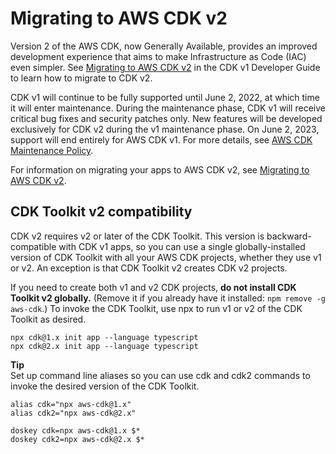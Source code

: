 # Migrating to AWS CDK v2<a name="work-with-cdk-v2"></a>

Version 2 of the AWS CDK, now Generally Available, provides an improved development experience that aims to make Infrastructure as Code \(IAC\) even simpler\. See [Migrating to AWS CDK v2](../../v2/guide/migrating-v2.html) in the CDK v1 Developer Guide to learn how to migrate to CDK v2\.

CDK v1 will continue to be fully supported until June 2, 2022, at which time it will enter maintenance\. During the maintenance phase, CDK v1 will receive critical bug fixes and security patches only\. New features will be developed exclusively for CDK v2 during the v1 maintenance phase\. On June 2, 2023, support will end entirely for AWS CDK v1\. For more details, see [AWS CDK Maintenance Policy](https://github.com/aws/aws-cdk-rfcs/blob/master/text/0079-cdk-2.0.md#aws-cdk-maintenance-policy)\.

For information on migrating your apps to AWS CDK v2, see [Migrating to AWS CDK v2](../../v2/guide/migrating-v2.html)\.

## CDK Toolkit v2 compatibility<a name="work-with-cdk-v2-cli"></a>

CDK v2 requires v2 or later of the CDK Toolkit\. This version is backward\-compatible with CDK v1 apps, so you can use a single globally\-installed version of CDK Toolkit with all your AWS CDK projects, whether they use v1 or v2\. An exception is that CDK Toolkit v2 creates CDK v2 projects\.

If you need to create both v1 and v2 CDK projects, **do not install CDK Toolkit v2 globally\.** \(Remove it if you already have it installed: `npm remove -g aws-cdk`\.\) To invoke the CDK Toolkit, use npx to run v1 or v2 of the CDK Toolkit as desired\.

```
npx cdk@1.x init app --language typescript
npx cdk@2.x init app --language typescript
```

**Tip**  
Set up command line aliases so you can use cdk and cdk2 commands to invoke the desired version of the CDK Toolkit\.  

```
alias cdk="npx aws-cdk@1.x"
alias cdk2="npx aws-cdk@2.x"
```

```
doskey cdk=npx aws-cdk@1.x $*
doskey cdk2=npx aws-cdk@2.x $*
```
